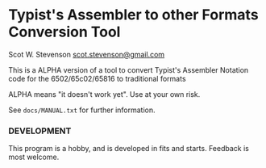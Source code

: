 # Typist's Assembler to other Formats Conversion Tool

Scot W. Stevenson <scot.stevenson@gmail.com>

This is a ALPHA version of a tool to convert Typist's Assembler Notation code
for the 6502/65c02/65816 to traditional formats

ALPHA means "it doesn't work yet".  Use at your own risk. 

See `docs/MANUAL.txt` for further information.

### DEVELOPMENT

This program is a hobby, and is developed in fits and starts. Feedback is most
welcome. 
